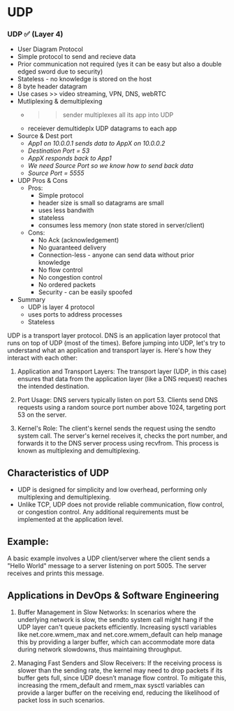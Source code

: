 # UDP

### **UDP ✅ (Layer 4)**

- User Diagram Protocol
- Simple protocol to send and recieve data
- Prior communication not required (yes it can be easy but also a double edged sword due to security)
- Stateless - no knowledge is stored on the host
- 8 byte header datagram
- Use cases >> video streaming, VPN, DNS, webRTC
- Mutliplexing & demultiplexing
    - >> sender multiplexes all its app into UDP
    - receiever demultideplx UDP datagrams to each app
- Source & Dest port
    - *App1 on 10.0.0.1 sends data to AppX on 10.0.0.2*
    - *Destination Port = 53*
    - *AppX responds back to App1*
    - *We need Source Port so we know how to send back data*
    - *Source Port = 5555*
- UDP Pros & Cons
    - Pros:
        - Simple protocol
        - header size is small so datagrams are small
        - uses less bandwith
        - stateless
        - consumes less memory (non state stored in server/client)
    - Cons:
        - No Ack (acknowledgement)
        - No guaranteed delivery
        - Connection-less - anyone can send data without prior knowledge
        - No flow control
        - No congestion control
        - No ordered packets
        - Security - can be easily spoofed
- Summary
    - UDP is layer 4 protocol
    - uses ports to address processes
    - Stateless

UDP is a transport layer protocol. DNS is an application layer protocol that runs on top of UDP (most of the times). Before jumping into UDP, let's try to understand what an application and transport layer is. Here's how they interact with each other:

1. Application and Transport Layers: The transport layer (UDP, in this case) ensures that data from the application layer (like a DNS request) reaches the intended destination.

2. Port Usage: DNS servers typically listen on port 53. Clients send DNS requests using a random source port number above 1024, targeting port 53 on the server.

3. Kernel's Role: The client's kernel sends the request using the sendto system call. The server's kernel receives it, checks the port number, and forwards it to the DNS server process using recvfrom. This process is known as multiplexing and demultiplexing.


## Characteristics of UDP

- UDP is designed for simplicity and low overhead, performing only multiplexing and demultiplexing.
- Unlike TCP, UDP does not provide reliable communication, flow control, or congestion control. Any additional requirements must be implemented at the application level.

## Example:

A basic example involves a UDP client/server where the client sends a "Hello World" message to a server listening on port 5005. The server receives and prints this message.

## Applications in DevOps & Software Engineering


1. Buffer Management in Slow Networks: In scenarios where the underlying network is slow, the sendto system call might hang if the UDP layer can't queue packets efficiently. Increasing sysctl variables like net.core.wmem_max and net.core.wmem_default can help manage this by providing a larger buffer, which can accommodate more data during network slowdowns, thus maintaining throughput.

2. Managing Fast Senders and Slow Receivers: If the receiving process is slower than the sending rate, the kernel may need to drop packets if its buffer gets full, since UDP doesn’t manage flow control. To mitigate this, increasing the rmem_default and rmem_max sysctl variables can provide a larger buffer on the receiving end, reducing the likelihood of packet loss in such scenarios.
